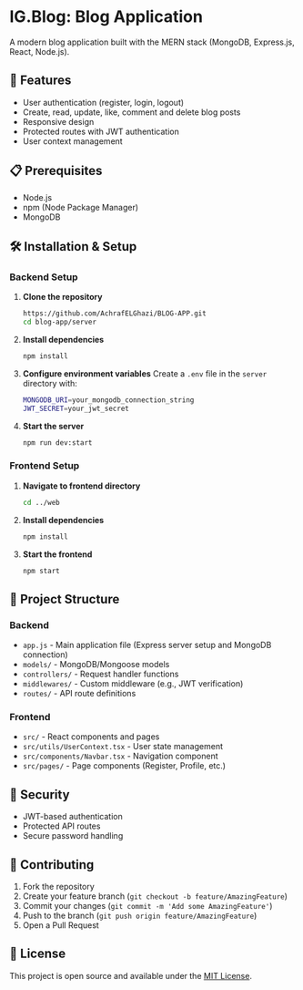 # IG.Blog: Blog Application

A modern blog application built with the MERN stack (MongoDB, Express.js, React, Node.js).

## 🚀 Features

- User authentication (register, login, logout)
- Create, read, update, like, comment and delete blog posts
- Responsive design
- Protected routes with JWT authentication
- User context management

## 📋 Prerequisites

- Node.js
- npm (Node Package Manager)
- MongoDB

## 🛠️ Installation & Setup

### Backend Setup

1. **Clone the repository**
   ```sh
   https://github.com/AchrafELGhazi/BLOG-APP.git
   cd blog-app/server
   ```

2. **Install dependencies**
   ```sh
   npm install
   ```

3. **Configure environment variables**
   Create a `.env` file in the `server` directory with:
   ```sh
   MONGODB_URI=your_mongodb_connection_string
   JWT_SECRET=your_jwt_secret
   ```

4. **Start the server**
   ```sh
   npm run dev:start
   ```

### Frontend Setup

1. **Navigate to frontend directory**
   ```sh
   cd ../web
   ```

2. **Install dependencies**
   ```sh
   npm install
   ```

3. **Start the frontend**
   ```sh
   npm start
   ```

## 📁 Project Structure

### Backend
- `app.js` - Main application file (Express server setup and MongoDB connection)
- `models/` - MongoDB/Mongoose models
- `controllers/` - Request handler functions
- `middlewares/` - Custom middleware (e.g., JWT verification)
- `routes/` - API route definitions

### Frontend
- `src/` - React components and pages
- `src/utils/UserContext.tsx` - User state management
- `src/components/Navbar.tsx` - Navigation component
- `src/pages/` - Page components (Register, Profile, etc.)


## 🔐 Security

- JWT-based authentication
- Protected API routes
- Secure password handling

## 🤝 Contributing

1. Fork the repository
2. Create your feature branch (`git checkout -b feature/AmazingFeature`)
3. Commit your changes (`git commit -m 'Add some AmazingFeature'`)
4. Push to the branch (`git push origin feature/AmazingFeature`)
5. Open a Pull Request

## 📝 License

This project is open source and available under the [MIT License](LICENSE).
